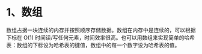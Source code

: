  

# 1、数组

​		数组占据一块连续的内存并按照顺序存储数据。数组在内存中是连续的，可以根据下标在 O(1) 时间读/写任何元素，时间效率很高。也可以用数组来实现简单的哈希表：数组的下标设为哈希表的键值，数组中的每一个数字设为哈希表的值。